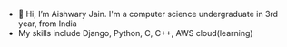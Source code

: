 - 👋 Hi, I’m Aishwary Jain. I'm a computer science undergraduate in 3rd year, from India
-    My skills include Django, Python, C, C++, AWS cloud(learning)
